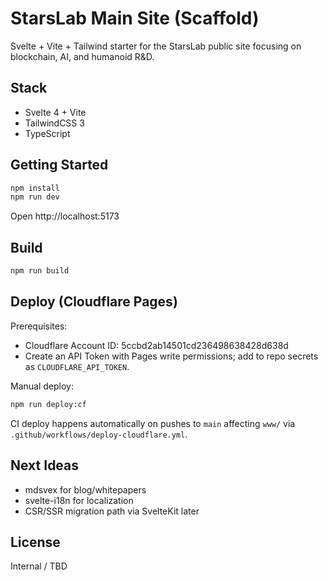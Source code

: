 # StarsLab Main Site (Scaffold)

Svelte + Vite + Tailwind starter for the StarsLab public site focusing on blockchain, AI, and humanoid R&D.

## Stack

- Svelte 4 + Vite
- TailwindCSS 3
- TypeScript

## Getting Started

```bash
npm install
npm run dev
```

Open http://localhost:5173

## Build

```bash
npm run build
```

## Deploy (Cloudflare Pages)

Prerequisites:

- Cloudflare Account ID: 5ccbd2ab14501cd236498638428d638d
- Create an API Token with Pages write permissions; add to repo secrets as `CLOUDFLARE_API_TOKEN`.

Manual deploy:

```bash
npm run deploy:cf
```

CI deploy happens automatically on pushes to `main` affecting `www/` via `.github/workflows/deploy-cloudflare.yml`.

## Next Ideas

- mdsvex for blog/whitepapers
- svelte-i18n for localization
- CSR/SSR migration path via SvelteKit later

## License

Internal / TBD
